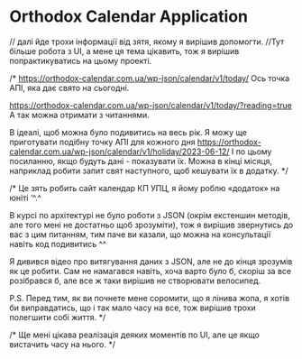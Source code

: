 # Orthodox Calendar Application

// далі йде трохи інформації від зятя, якому я вирішив допомогти. 
//Тут більше робота з UI, а мене ця тема цікавить, тож я вирішив попрактикуватись на цьому проекті. 

/*
https://orthodox-calendar.com.ua/wp-json/calendar/v1/today/
Ось точка АПІ, яка дає свято на сьогодні.

https://orthodox-calendar.com.ua/wp-json/calendar/v1/today/?reading=true
А так можна отримати з читаннями.

В ідеалі, щоб можна було подивитись на весь рік. Я можу ще приготувати подібну точку АПІ для кожного дня
https://orthodox-calendar.com.ua/wp-json/calendar/v1/holiday/2023-06-12/
І по цьому посиланню, якщо будуть дані - показувати їх. Можна в кінці місяця, наприклад робити запит свят наступного, щоб кешувати їх в додатку.
*/

/*
Це зять робить сайт календар КП УПЦ, я йому роблю «додаток» на юніті  ‘^.^

В курсі по архітектурі не було роботи з JSON (окрім екстеншин методів, але того мені не достатньо щоб зрозуміти), тож я вирішив звернутись до вас з цим питанням, тим паче ви казали, що можна на консультації навіть код подивитись ^^

Я дивився відео про витягування даних з JSON, але не до кінця зрозумів як це робити. Сам не намагався навіть, хоча варто було б, скоріш за все розібрався б, але все ж таки вирішив не створювати велосипед.

P.S. Перед тим, як ви почнете мене соромити, що я лінива жопа, я хотів би виправдатись, що і так мало часу на все, тож вирішив трохи полегшити собі життя. 
*/

/*
Ще мені цікава реалізація деяких моментів по UI, але це якщо вистачить часу на нього. 
*/
